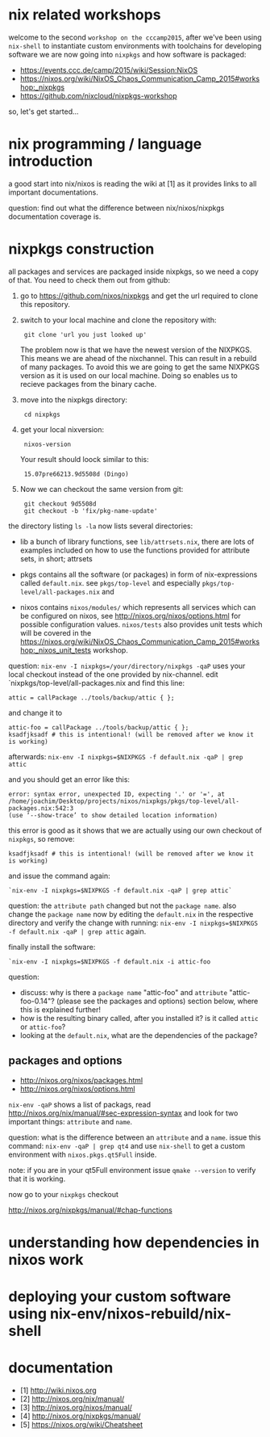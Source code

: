 # nix related workshops

welcome to the second `workshop on the cccamp2015`, after we've been using `nix-shell` to instantiate custom environments with toolchains for 
developing software we are now going into `nixpkgs` and how software is packaged:

* https://events.ccc.de/camp/2015/wiki/Session:NixOS
* https://nixos.org/wiki/NixOS_Chaos_Communication_Camp_2015#workshop:_nixpkgs
* https://github.com/nixcloud/nixpkgs-workshop

so, let's get started...

# nix programming / language introduction

a good start into nix/nixos is reading the wiki at [1] as it provides links to all important documentations. 

question: find out what the difference between nix/nixos/nixpkgs documentation coverage is. 

# nixpkgs construction

all packages and services are packaged inside nixpkgs, so we need a copy of that.
You need to check them out from github:

1. go to https://github.com/nixos/nixpkgs and get the url required to clone 
this repository.

2. switch to your local machine and clone the repository with:

        git clone 'url you just looked up'

    The problem now is that we have the newest version of the NIXPKGS. This  means we are ahead of the nixchannel. This can result in a rebuild of many packages. To avoid this we are going to get the same NIXPKGS version as it is used on our local machine. Doing so enables us to recieve packages from the binary cache.

3. move into the nixpkgs directory:

        cd nixpkgs

4. get your local nixversion:

        nixos-version

    Your result should loock similar to this:

        15.07pre66213.9d5508d (Dingo)

5. Now we can checkout the same version from git:

        git checkout 9d5508d
        git checkout -b 'fix/pkg-name-update'


the directory listing `ls -la` now lists several directories:

* lib
  a bunch of library functions, see `lib/attrsets.nix`, there are lots of examples included on how to use the functions provided for attribute sets, in short; attrsets

* pkgs
  contains all the software (or packages) in form of nix-expressions called `default.nix`. see `pkgs/top-level` and especially `pkgs/top-level/all-packages.nix` and 

* nixos
  contains `nixos/modules/` which represents all services which can be configured on nixos, see http://nixos.org/nixos/options.html for possible configuration values. 
  `nixos/tests` also provides unit tests which will be covered in the https://nixos.org/wiki/NixOS_Chaos_Communication_Camp_2015#workshop:_nixos_unit_tests workshop.

question: `nix-env -I nixpkgs=/your/directory/nixpkgs -qaP` uses your local checkout instead of the one provided by nix-channel. edit `nixpkgs/top-level/all-packages.nix and find this line:

    attic = callPackage ../tools/backup/attic { };

and change it to 

    attic-foo = callPackage ../tools/backup/attic { };
    ksadfjksadf # this is intentional! (will be removed after we know it is working)

afterwards: `nix-env -I nixpkgs=$NIXPKGS -f default.nix -qaP | grep attic`

and you should get an error like this:

    error: syntax error, unexpected ID, expecting '.' or '=', at /home/joachim/Desktop/projects/nixos/nixpkgs/pkgs/top-level/all-packages.nix:542:3
    (use ‘--show-trace’ to show detailed location information)

this error is good as it shows that we are actually using our own checkout of `nixpkgs`, so remove:

    ksadfjksadf # this is intentional! (will be removed after we know it is working)

and issue the command again:

    `nix-env -I nixpkgs=$NIXPKGS -f default.nix -qaP | grep attic`

question: the `attribute path` changed but not the `package name`. also change the `package name` now by editing the `default.nix` in the respective directory and verify the change with running: `nix-env -I nixpkgs=$NIXPKGS -f default.nix -qaP | grep attic` again.

finally install the software:

    `nix-env -I nixpkgs=$NIXPKGS -f default.nix -i attic-foo

question: 

* discuss: why is there a `package name` "attic-foo" and `attribute` "attic-foo-0.14"? (please see the packages and options) section below, where this is explained further!
* how is the resulting binary called, after you installed it? is it called `attic` or `attic-foo`?
* looking at the `default.nix`, what are the dependencies of the package?

## packages and options
* http://nixos.org/nixos/packages.html
* http://nixos.org/nixos/options.html

`nix-env -qaP` shows a list of packags, read http://nixos.org/nix/manual/#sec-expression-syntax and look for two important things: `attribute` and `name`.

question: what is the difference between an `attribute` and a `name`. issue this command: `nix-env -qaP | grep qt4` and use `nix-shell` to 
get a custom environment with `nixos.pkgs.qt5Full` inside. 

note: if you are in your qt5Full environment issue `qmake --version` to verify that it is working.

now go to your `nixpkgs` checkout 



http://nixos.org/nixpkgs/manual/#chap-functions

# understanding how dependencies in nixos work
# deploying your custom software using nix-env/nixos-rebuild/nix-shell

# documentation

* [1] http://wiki.nixos.org
* [2] http://nixos.org/nix/manual/
* [3] http://nixos.org/nixos/manual/
* [4] http://nixos.org/nixpkgs/manual/
* [5] https://nixos.org/wiki/Cheatsheet

